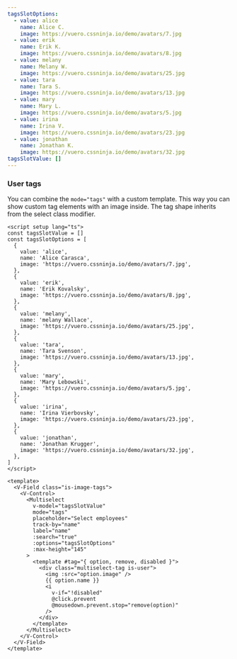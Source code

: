 ```yaml
---
tagsSlotOptions:
  - value: alice
    name: Alice C.
    image: https://vuero.cssninja.io/demo/avatars/7.jpg
  - value: erik
    name: Erik K.
    image: https://vuero.cssninja.io/demo/avatars/8.jpg
  - value: melany
    name: Melany W.
    image: https://vuero.cssninja.io/demo/avatars/25.jpg
  - value: tara
    name: Tara S.
    image: https://vuero.cssninja.io/demo/avatars/13.jpg
  - value: mary
    name: Mary L.
    image: https://vuero.cssninja.io/demo/avatars/5.jpg
  - value: irina
    name: Irina V.
    image: https://vuero.cssninja.io/demo/avatars/23.jpg
  - value: jonathan
    name: Jonathan K.
    image: https://vuero.cssninja.io/demo/avatars/32.jpg
tagsSlotValue: []
---
```


### User tags

You can combine the `mode="tags"` with a custom template. This way you can
show custom tag elements with an image inside. The tag shape inherits from
the select class modifier.

<!--code-->

```vue
<script setup lang="ts">
const tagsSlotValue = []
const tagsSlotOptions = [
  {
    value: 'alice',
    name: 'Alice Carasca',
    image: 'https://vuero.cssninja.io/demo/avatars/7.jpg',
  },
  {
    value: 'erik',
    name: 'Erik Kovalsky',
    image: 'https://vuero.cssninja.io/demo/avatars/8.jpg',
  },
  {
    value: 'melany',
    name: 'melany Wallace',
    image: 'https://vuero.cssninja.io/demo/avatars/25.jpg',
  },
  {
    value: 'tara',
    name: 'Tara Svenson',
    image: 'https://vuero.cssninja.io/demo/avatars/13.jpg',
  },
  {
    value: 'mary',
    name: 'Mary Lebowski',
    image: 'https://vuero.cssninja.io/demo/avatars/5.jpg',
  },
  {
    value: 'irina',
    name: 'Irina Vierbovsky',
    image: 'https://vuero.cssninja.io/demo/avatars/23.jpg',
  },
  {
    value: 'jonathan',
    name: 'Jonathan Krugger',
    image: 'https://vuero.cssninja.io/demo/avatars/32.jpg',
  },
]
</script>

<template>
  <V-Field class="is-image-tags">
    <V-Control>
      <Multiselect
        v-model="tagsSlotValue"
        mode="tags"
        placeholder="Select employees"
        track-by="name"
        label="name"
        :search="true"
        :options="tagsSlotOptions"
        :max-height="145"
      >
        <template #tag="{ option, remove, disabled }">
          <div class="multiselect-tag is-user">
            <img :src="option.image" />
            {{ option.name }}
            <i
              v-if="!disabled"
              @click.prevent
              @mousedown.prevent.stop="remove(option)"
            />
          </div>
        </template>
      </Multiselect>
    </V-Control>
  </V-Field>
</template>
```

<!--/code-->

<!--example-->

<div class="columns">
  <div class="column is-4">
    <V-Field class="is-image-tags">
      <V-Control>
        <Multiselect
          v-model="frontmatter.tagsSlotValue"
          mode="tags"
          placeholder="Select employees"
          trackBy="name"
          label="name"
          :search="true"
          :options="frontmatter.tagsSlotOptions"
          :max-height="145"
        >
          <template v-slot:tag="{ option, remove, disabled }">
            <div class="multiselect-tag is-user">
              <img :src="option.image">
              {{ option.name }}
              <i
                v-if="!disabled"
                @click.prevent
                @mousedown.prevent.stop="remove(option)"
              />
            </div>
          </template>
        </Multiselect>
      </V-Control>
    </V-Field>
  </div>
  <div class="column is-4">
    <V-Field class="is-image-tags is-curved-select">
      <V-Control>
        <Multiselect
          v-model="frontmatter.tagsSlotValue"
          mode="tags"
          placeholder="Select employees"
          trackBy="name"
          label="name"
          :search="true"
          :options="frontmatter.tagsSlotOptions"
          :max-height="145"
        >
          <template v-slot:tag="{ option, remove, disabled }">
            <div class="multiselect-tag is-user">
              <img :src="option.image">
              {{ option.name }}
              <i
                v-if="!disabled"
                @click.prevent
                @mousedown.prevent.stop="remove(option)"
              />
            </div>
          </template>
        </Multiselect>
      </V-Control>
    </V-Field>
  </div>
  <div class="column is-4">
    <V-Field class="is-image-tags is-rounded-select">
      <V-Control>
        <Multiselect
          v-model="frontmatter.tagsSlotValue"
          mode="tags"
          placeholder="Select employees"
          trackBy="name"
          label="name"
          :search="true"
          :options="frontmatter.tagsSlotOptions"
          :max-height="145"
        >
          <template v-slot:tag="{ option, remove, disabled }">
            <div class="multiselect-tag is-user">
              <img :src="option.image">
              {{ option.name }}
              <i
                v-if="!disabled"
                @click.prevent
                @mousedown.prevent.stop="remove(option)"
              />
            </div>
          </template>
        </Multiselect>
      </V-Control>
    </V-Field>
  </div>
</div>

<!--/example-->
